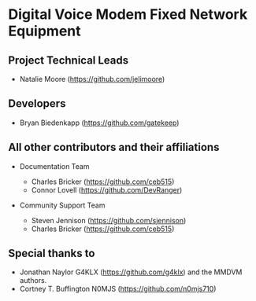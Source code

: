 # Digital Voice Modem Fixed Network Equipment

## Project Technical Leads
- Natalie Moore (https://github.com/jelimoore)

## Developers
- Bryan Biedenkapp (https://github.com/gatekeep)

## All other contributors and their affiliations
- Documentation Team
    - Charles Bricker (https://github.com/ceb515)
    - Connor Lovell (https://github.com/DevRanger)

- Community Support Team
    - Steven Jennison (https://github.com/sjennison)
    - Charles Bricker (https://github.com/ceb515)

## Special thanks to
- Jonathan Naylor G4KLX (https://github.com/g4klx) and the MMDVM authors.
- Cortney T. Buffington N0MJS (https://github.com/n0mjs710)
